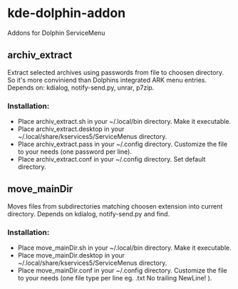 # kde-dolphin-addon
Addons for Dolphin ServiceMenu

## archiv_extract
Extract selected archives using passwords from file to choosen directory.
So it's more conviniend than Dolphins integrated ARK menu entries.
Depends on: kdialog, notify-send.py, unrar, p7zip.

### Installation:
* Place archiv_extract.sh in your ~/.local/bin directory. Make it executable.
* Place archiv_extract.desktop in your ~/.local/share/kservices5/ServiceMenus directory.
* Place archiv_extract.pass in your ~/.config directory. Customize the file to your needs (one password per line).
* Place archiv_extract.conf in your ~/.config directory. Set default directory.

## move_mainDir
Moves files from subdirectories matching choosen extension into current directory.
Depends on kdialog, notify-send.py and find.

### Installation:
* Place move_mainDir.sh in your ~/.local/bin directory. Make it executable.
* Place move_mainDir.desktop in your ~/.local/share/kservices5/ServiceMenus directory.
* Place move_mainDir.conf in your ~/.config directory. Customize the file to your needs (one file type per line eg. .txt No trailing NewLine! ).
